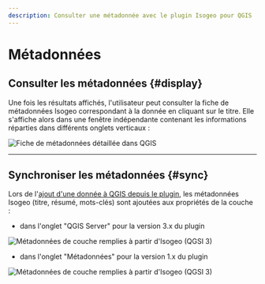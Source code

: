 ```yaml
---
description: Consulter une métadonnée avec le plugin Isogeo pour QGIS
---
```


# M&eacute;tadonn&eacute;es

## Consulter les métadonnées {#display}

Une fois les résultats affichés, l'utilisateur peut consulter la fiche de métadonnées Isogeo correspondant à la donnée en cliquant sur le titre. Elle s'affiche alors dans une fenêtre indépendante contenant les informations réparties dans différents onglets verticaux :

![Fiche de m&eacute;tadonn&eacute;es d&eacute;taill&eacute;e dans QGIS](/assets/ui_detailed_metadata_fr_general.png)

---

## Synchroniser les métadonnées {#sync}

Lors de l'[ajout d'une donnée à QGIS depuis le plugin](/usage/display.md), les métadonnées Isogeo (titre, résumé, mots-clés) sont ajoutées aux propriétés de la couche :

* dans l'onglet "QGIS Server" pour la version 3.x du plugin

![M&eacute;tadonn&eacute;es de couche remplies à partir d&apos;Isogeo (QGSI 3)](/assets/ui_layer_metadata_new_fr.png)

* dans l'onglet "Métadonnées" pour la version 1.x du plugin

![M&eacute;tadonn&eacute;es de couche remplies à partir d&apos;Isogeo (QGSI 3)](/assets/ui_layer_metadata_old_fr.png)
